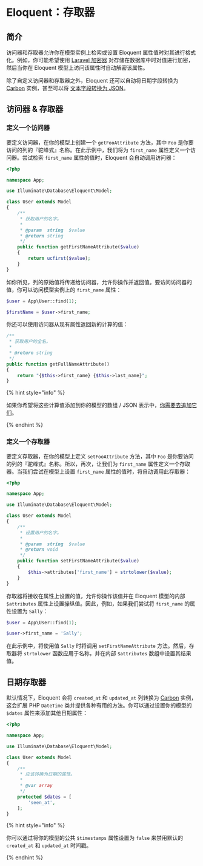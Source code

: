 # Eloquent：存取器

## 简介

访问器和存取器允许你在模型实例上检索或设置 Eloquent 属性值时对其进行格式化。例如，你可能希望使用 [Laravel 加密器](https://laravel.com/docs/5.8/encryption) 对存储在数据库中时对值进行加密，然后当你在 Eloquent 模型上访问该属性时自动解密该属性。

除了自定义访问器和存取器之外，Eloquent 还可以自动将日期字段转换为 [Carbon](https://github.com/briannesbitt/Carbon) 实例，甚至可以将 [文本字段转换为 JSON](https://laravel.com/docs/5.8/eloquent-mutators#attribute-casting)。

## 访问器 & 存取器

### 定义一个访问器

要定义访问器，在你的模型上创建一个 `getFooAttribute` 方法，其中 `Foo` 是你要访问的列的『驼峰式』名称。在此示例中，我们将为 `first_name` 属性定义一个访问器。尝试检索 `first_name` 属性的值时，Eloquent 会自动调用访问器：

```php
<?php

namespace App;

use Illuminate\Database\Eloquent\Model;

class User extends Model
{
    /**
     * 获取用户的名字。
     *
     * @param  string  $value
     * @return string
     */
    public function getFirstNameAttribute($value)
    {
        return ucfirst($value);
    }
}
```

如你所见，列的原始值将传递给访问器，允许你操作并返回值。要访问访问器的值，你可以访问模型实例上的 `first_name` 属性：

```php
$user = App\User::find(1);

$firstName = $user->first_name;
```

你还可以使用访问器从现有属性返回新的计算的值：

```php
/**
 * 获取用户的全名。
 *
 * @return string
 */
public function getFullNameAttribute()
{
    return "{$this->first_name} {$this->last_name}";
}
```

{% hint style="info" %}

如果你希望将这些计算值添加到你的模型的数组 / JSON 表示中，[你需要去追加它们](https://laravel.com/docs/5.8/eloquent-serialization#appending-values-to-json)。

{% endhint %}

### 定义一个存取器

要定义存取器，在你的模型上定义 `setFooAttribute` 方法，其中 `Foo` 是你要访问的列的『驼峰式』名称。所以，再次，让我们为 `first_name` 属性定义一个存取器。当我们尝试在模型上设置 `first_name` 属性的值时，将自动调用此存取器：

```php
<?php

namespace App;

use Illuminate\Database\Eloquent\Model;

class User extends Model
{
    /**
     * 设置用户的名字。
     *
     * @param  string  $value
     * @return void
     */
    public function setFirstNameAttribute($value)
    {
        $this->attributes['first_name'] = strtolower($value);
    }
}
```

存取器将接收在属性上设置的值，允许你操作该值并在 Eloquent 模型的内部 `$attributes` 属性上设置操纵值。因此，例如，如果我们尝试将 `first_name` 的属性设置为 `Sally`：

```php
$user = App\User::find(1);

$user->first_name = 'Sally';
```

在此示例中，将使用值 `Sally` 时将调用 `setFirstNameAttribute` 方法。然后，存取器将 `strtolower` 函数应用于名称，并在内部 `$attributes` 数组中设置其结果值。

## 日期存取器

默认情况下，Eloquent 会将 `created_at` 和 `updated_at` 列转换为 [Carbon](https://github.com/briannesbitt/Carbon) 实例，这会扩展 PHP `DateTime` 类并提供各种有用的方法。你可以通过设置你的模型的 `$dates` 属性来添加其他日期属性：

```php
<?php

namespace App;

use Illuminate\Database\Eloquent\Model;

class User extends Model
{
    /**
     * 应该转换为日期的属性。
     *
     * @var array
     */
    protected $dates = [
        'seen_at',
    ];
}
```

{% hint style="info" %}

你可以通过将你的模型的公共 `$timestamps` 属性设置为 `false` 来禁用默认的 `created_at` 和 `updated_at` 时间戳。

{% endhint %}
